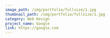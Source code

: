 ```yaml
---
image_path: /img/portfolio/fullsize/1.jpg
thumbnail_path: /img/portfolio/fullsize/1.jpg
category: Web Design
project_name: Google
link: https://google.com
---
```

